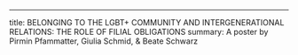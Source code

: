 ---


title: BELONGING TO THE LGBT+ COMMUNITY AND INTERGENERATIONAL RELATIONS: THE ROLE OF FILIAL OBLIGATIONS
summary: A poster by Pirmin Pfammatter, Giulia Schmid, & Beate Schwarz
